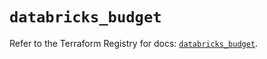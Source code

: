 # `databricks_budget`

Refer to the Terraform Registry for docs: [`databricks_budget`](https://registry.terraform.io/providers/databricks/databricks/1.58.0/docs/resources/budget).
